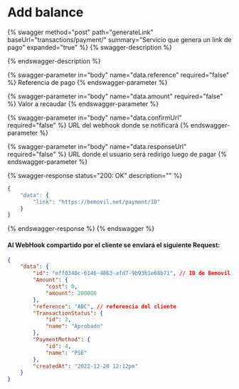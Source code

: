 # Add balance



{% swagger method="post" path="generateLink" baseUrl="transactions/payment/" summary="Servicio que genera un link de pago" expanded="true" %}
{% swagger-description %}

{% endswagger-description %}

{% swagger-parameter in="body" name="data.reference" required="false" %}
Referencia de pago
{% endswagger-parameter %}

{% swagger-parameter in="body" name="data.amount" required="false" %}
Valor a recaudar
{% endswagger-parameter %}

{% swagger-parameter in="body" name="data.confirmUrl" required="false" %}
URL del webhook donde se notificará
{% endswagger-parameter %}

{% swagger-parameter in="body" name="data.responseUrl" required="false" %}
URL donde el usuario será redirigo luego de pagar
{% endswagger-parameter %}

{% swagger-response status="200: OK" description="" %}
```javascript
{
    "data": {
        "link": "https://bemovil.net/payment/ID"
    }
}
```
{% endswagger-response %}
{% endswagger %}

#### Al WebHook compartido por el cliente se enviará el siguiente Request:

```json
{
    "data": {
        "id": "eff0340c-6146-4863-afd7-9b93b1e68b71", // ID de Bemovil,
        "Amount": {
            "cost": 0,
            "amount": 200000
        },
        "reference": "ABC", // referencia del cliente
        "TransactionStatus": {
            "id": 2,
            "name": "Aprobado"
        },
        "PaymentMethod": {
            "id": 4,
            "name": "PSE"
        },
        "createdAt": "2022-12-20 12:12pm"
    }
}
```
